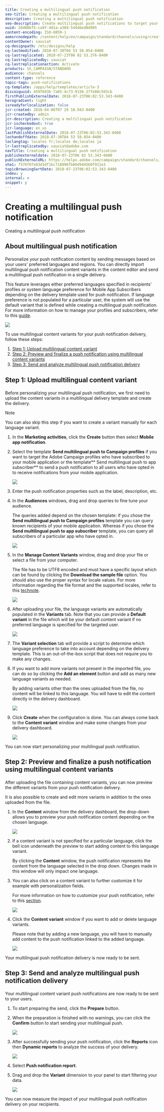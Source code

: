 ```yaml
---
title: Creating a multilingual push notification
seo-title: Creating a multilingual push notification
description: Creating a multilingual push notification
seo-description: Create multilingual push notifications to target your users in their preferred languages and regions.
uuid: 26d08bf5-ca9f-4d1a-a368-544d6ed8d995
content-encoding: ISO-8859-1
aemsrcnodepath: /content/help/en/campaign/standard/channels/using/creating-a-multilingual-push-notification
contentOwner: sauviat
cq-designpath: /etc/designs/help
cq-lastmodified: 2018-07-30T04 53 58.054-0400
cq-lastreplicated: 2018-07-23T06 02 53.376-0400
cq-lastreplicatedby: sauviat
cq-lastreplicationaction: Activate
products: SG_CAMPAIGN/STANDARD
audience: channels
content-type: reference
topic-tags: push-notifications
cq-template: /apps/help/templates/article-3
discoiquuid: 459f693b-7a85-4c73-9156-27fe80c503cb
firstPublishExternalDate: 2018-07-23T06:02:53.343-0400
herogradient: light
isreadyforlocalization: false
jcr-created: 2018-04-06T07 29 18.943-0400
jcr-createdby: admin
jcr-description: Creating a multilingual push notification
jcr-ischeckedout: true
jcr-language: en_us
lastPublishExternalDate: 2018-07-23T06:02:53.343-0400
lochandoffdate: 2018-07-30T04 53 58.054-0400
loclangtag: locales fr;locales de;locales ja
lr-lastreplicatedby: sauviat@adobe.com
navTitle: Creating a multilingual push notification
publishexternaldate: 2018-07-23T06 02 53.343-0400
publishExternalURL: https://helpx.adobe.com/campaign/standard/channels/using/creating-a-multilingual-push-notification.html
sha1: f576f07a93d1df1bc718896fb60d9445b0f911e3
topicBrowsingSortDate: 2018-07-23T06:02:53.343-0400
index: y
internal: n
snippet: y
---
```


# Creating a multilingual push notification

Creating a multilingual push notification

## <p>About multilingual push notification</p>

Personalize your push notification content by sending messages based on your users' preferred languages and regions. You can directly import multilingual push notification content variants in the content editor and send a multilingual push notification in a single delivery.

This feature leverages either preferred languages specified in recipients' profiles or system language preference for Mobile App Subscribers depending on the delivery template used for push notification. If language preference is not populated for a particular user, the system will use the default variant that is defined while creating a multilingual push notification. For more information on how to manage your profiles and subscribers, refer to this [guide](../../audiences/using/about-profiles-and-audiences.md).

![](assets/multivariant_push_1.png)

To use multilingual content variants for your push notification delivery, follow these steps:

1. [Step 1: Upload multilingual content variant](../../channels/using/creating-a-multilingual-push-notification.md#step-1--upload-multilingual-content-variant)
1. [Step 2: Preview and finalize a push notification using multilingual content variants](../../channels/using/creating-a-multilingual-push-notification.md#step-2--preview-and-finalize-a-push-notification-using-multilingual-content-variants)
1. [Step 3: Send and analyze multilingual push notification delivery](../../channels/using/creating-a-multilingual-push-notification.md#step-3--send-and-analyze-multilingual-push-notification-delivery)

## <p>Step 1: Upload multilingual content variant</p>

Before personalizing your multilingual push notification, we first need to upload the content variants in a multilingual delivery template and create the delivery.

>[!NOTE]
>
>You can also skip this step if you want to create a variant manually for each language variant.

1. In the **Marketing activities**, click the **Create** button then select **Mobile app notification**.
1. Select the template **Send multilingual push to Campaign profiles** if you want to target the Adobe Campaign profiles who have subscribed to your mobile application or the template** Send multilingual push to app subscriber** to send a push notification to all users who have opted in to receive notifications from your mobile application.

   ![](assets/multivariant_push_2.png)

1. Enter the push notification properties such as the label, description, etc.
1. In the **Audiences** windows, drag and drop queries to fine tune your audience.

   The queries added depend on the chosen template: if you chose the **Send multilingual push to Campaign profiles** template you can query known recipients of your mobile application. Whereas if you chose the **Send multilingual push to app subscriber** template, you can query all subscribers of a particular app who have opted in.

   ![](assets/multivariant_push_3.png)

1. In the **Manage Content Variants** window, drag and drop your file or select a file from your computer.

   The file has to be UTF8 encoded and must have a specific layout which can be found by clicking the **Download the sample file** option. You should also use the proper syntax for locale values. For more information regarding the file format and the supported locales, refer to this [technote](http://helpx.adobe.com/campaign/kb/acs-generate-csv-multilingual-push.html).

   ![](assets/multivariant_push_4.png)

1. After uploading your file, the language variants are automatically populated in the **Variants** tab. Note that you can provide a **Default variant** in the file which will be your default content variant if no preferred language is specified for the targeted user.

   ![](assets/multivariant_push_5.png)

1. The **Variant selection** tab will provide a script to determine which language preference to take into account depending on the delivery template. This is an out-of-the-box script that does not require you to make any changes.
1. If you want to add more variants not present in the imported file, you can do so by clicking the **Add an element** button and add as many new language variants as needed.

   By adding variants other than the ones uploaded from the file, no content will be linked to this language. You will have to edit the content directly in the delivery dashboard.

   ![](assets/multivariant_push_6.png)

1. Click **Create** when the configuration is done. You can always come back to the **Content variant** window and make some changes from your delivery dashboard.

   ![](assets/multivariant_push_8.png)

You can now start personalizing your multilingual push notification.

## <p>Step 2: Preview and finalize a push notification using multilingual content variants</p>

After uploading the file containing content variants, you can now preview the different variants from your push notification delivery.

It is also possible to create and edit more variants in addition to the ones uploaded from the file.

1. In the **Content** window from the delivery dashboard, the drop-down allows you to preview your push notification content depending on the chosen language.

   ![](assets/multivariant_push_7.png)

1. If a content variant is not specified for a particular language, click the bell icon underneath the preview to start adding content to this language variant.

   By clicking the **Content** window, the push notification represents the content from the language selected in the drop down. Changes made in this window will only impact one language.

1. You can also click on a content variant to further customize it for example with personalization fields.

   For more information on how to customize your push notification, refer to this [section](../../channels/using/customizing-a-push-notification.md).

   ![](assets/multivariant_push_9.png)

1. Click the **Content variant** window if you want to add or delete language variants.

   Please note that by adding a new language, you will have to manually add content to the push notification linked to the added language.

   ![](assets/multivariant_push_10.png)

Your multilingual push notification delivery is now ready to be sent.

## <p>Step 3: Send and analyze multilingual push notification delivery</p>

Your multilingual content variant push notifications are now ready to be sent to your users.

1. To start preparing the send, click the **Prepare** button.
1. When the preparation is finished with no warnings, you can click the **Confirm** button to start sending your multilingual push.

   ![](assets/multivariant_push_12.png)

1. After successfully sending your push notification, click the **Reports** icon then **Dynamic reports** to analyze the success of your delivery.

   ![](assets/multivariant_push_13.png)

1. Select **Push notification report**.
1. Drag and drop the **Variant** dimension to your panel to start filtering your data.

   ![](assets/multivariant_push_11.png)

You can now measure the impact of your multilingual push notification delivery on your recipients.
